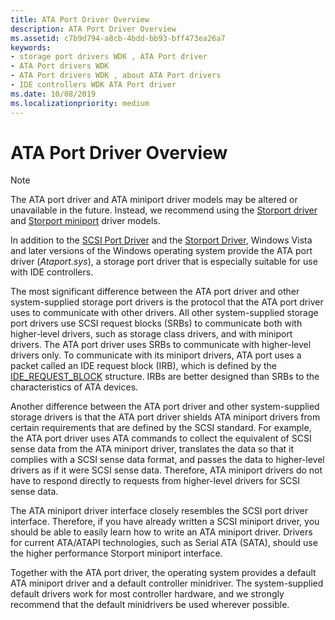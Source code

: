 ```yaml
---
title: ATA Port Driver Overview
description: ATA Port Driver Overview
ms.assetid: c7b9d794-a8cb-4bdd-bb93-bff473ea26a7
keywords:
- storage port drivers WDK , ATA Port driver
- ATA Port drivers WDK
- ATA Port drivers WDK , about ATA Port drivers
- IDE controllers WDK ATA Port driver
ms.date: 10/08/2019
ms.localizationpriority: medium
---
```


# ATA Port Driver Overview

>[!NOTE]
> The ATA port driver and ATA miniport driver models may be altered or unavailable in the future. Instead, we recommend using the [Storport driver](storport-driver-overview.md) and [Storport miniport](https://docs.microsoft.com/windows-hardware/drivers/storage/storport-miniport-drivers) driver models.

In addition to the [SCSI Port Driver](scsi-port-driver-overview.md) and the [Storport Driver](storport-driver-overview.md), Windows Vista and later versions of the Windows operating system provide the ATA port driver (*Ataport.sys*), a storage port driver that is especially suitable for use with IDE controllers.

The most significant difference between the ATA port driver and other system-supplied storage port drivers is the protocol that the ATA port driver uses to communicate with other drivers. All other system-supplied storage port drivers use SCSI request blocks (SRBs) to communicate both with higher-level drivers, such as storage class drivers, and with miniport drivers. The ATA port driver uses SRBs to communicate with higher-level drivers only. To communicate with its miniport drivers, ATA port uses a packet called an IDE request block (IRB), which is defined by the [IDE_REQUEST_BLOCK](https://docs.microsoft.com/windows-hardware/drivers/ddi/content/irb/ns-irb-_ide_request_block) structure. IRBs are better designed than SRBs to the characteristics of ATA devices.

Another difference between the ATA port driver and other system-supplied storage drivers is that the ATA port driver shields ATA miniport drivers from certain requirements that are defined by the SCSI standard. For example, the ATA port driver uses ATA commands to collect the equivalent of SCSI sense data from the ATA miniport driver, translates the data so that it complies with a SCSI sense data format, and passes the data to higher-level drivers as if it were SCSI sense data. Therefore, ATA miniport drivers do not have to respond directly to requests from higher-level drivers for SCSI sense data.

The ATA miniport driver interface closely resembles the SCSI port driver interface. Therefore, if you have already written a SCSI miniport driver, you should be able to easily learn how to write an ATA miniport driver. Drivers for current ATA/ATAPI technologies, such as Serial ATA (SATA), should use the higher performance Storport miniport interface.

Together with the ATA port driver, the operating system provides a default ATA miniport driver and a default controller minidriver. The system-supplied default drivers work for most controller hardware, and we strongly recommend that the default minidrivers be used wherever possible.
